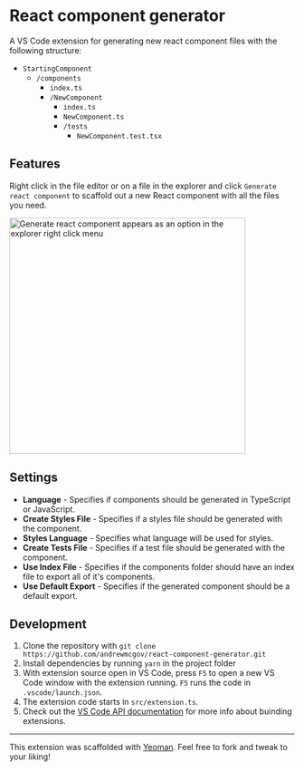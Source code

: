 # React component generator

A VS Code extension for generating new react component files with the following structure:

- `StartingComponent`
  - `/components`
    - `index.ts`
    - `/NewComponent`
      - `index.ts`
      - `NewComponent.ts`
      - `/tests`
        - `NewComponent.test.tsx`

## Features

Right click in the file editor or on a file in the explorer and click `Generate react component` to scaffold out a new React component with all the files you need.

<img width="417" alt="Generate react component appears as an option in the explorer right click menu" src="https://user-images.githubusercontent.com/14366097/100553487-1ecc0800-325c-11eb-929b-add9b82cac47.png">

## Settings

- **Language** - Specifies if components should be generated in TypeScript or JavaScript.
- **Create Styles File** - Specifies if a styles file should be generated with the component.
- **Styles Language** - Specifies what language will be used for styles.
- **Create Tests File** - Specifies if a test file should be generated with the component.
- **Use Index File** - Specifies if the components folder should have an index file to export all of it's components.
- **Use Default Export** - Specifies if the generated component should be a default export.

## Development

1. Clone the repository with `git clone https://github.com/andrewmcgov/react-component-generator.git`
2. Install dependencies by running `yarn` in the project folder
3. With extension source open in VS Code, press `F5` to open a new VS Code window with the extension running. `F5` runs the code in `.vscode/launch.json`.
4. The extension code starts in `src/extension.ts`.
5. Check out the [VS Code API documentation](https://code.visualstudio.com/api) for more info about buinding extensions.

---

This extension was scaffolded with [Yeoman](https://yeoman.io/). Feel free to fork and tweak to your liking!
